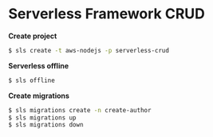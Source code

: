# Serverless Framework CRUD

**Create project**

```sh
$ sls create -t aws-nodejs -p serverless-crud
```

**Serverless offline**

```sh
$ sls offline
```

**Create migrations**

```sh
$ sls migrations create -n create-author
$ sls migrations up
$ sls migrations down
```
